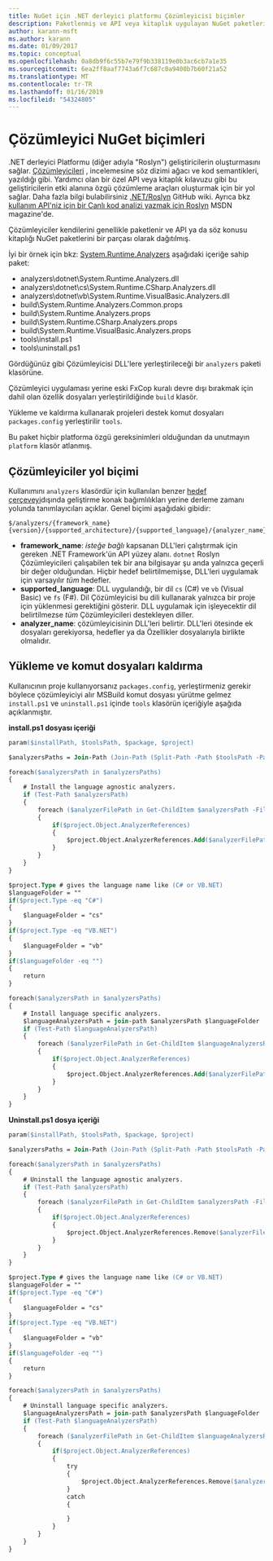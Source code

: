```yaml
---
title: NuGet için .NET derleyici platformu Çözümleyicisi biçimler
description: Paketlenmiş ve API veya kitaplık uygulayan NuGet paketleri ile dağıtılmış .NET Çözümleyicileri için kuralları.
author: karann-msft
ms.author: karann
ms.date: 01/09/2017
ms.topic: conceptual
ms.openlocfilehash: 0a8db9f6c55b7e79f9b338119e0b3ac6cb7a1e35
ms.sourcegitcommit: 6ea2ff8aaf7743a6f7c687c8a9400b7b60f21a52
ms.translationtype: MT
ms.contentlocale: tr-TR
ms.lasthandoff: 01/16/2019
ms.locfileid: "54324805"
---
```

# <a name="analyzer-nuget-formats"></a>Çözümleyici NuGet biçimleri

.NET derleyici Platformu (diğer adıyla "Roslyn") geliştiricilerin oluşturmasını sağlar. [Çözümleyicileri](https://github.com/dotnet/roslyn/wiki/How-To-Write-a-C%23-Analyzer-and-Code-Fix) , incelemesine söz dizimi ağacı ve kod semantikleri, yazıldığı gibi. Yardımcı olan bir özel API veya kitaplık kılavuzu gibi bu geliştiricilerin etki alanına özgü çözümleme araçları oluşturmak için bir yol sağlar. Daha fazla bilgi bulabilirsiniz [.NET/Roslyn](https://github.com/dotnet/roslyn/wiki) GitHub wiki. Ayrıca bkz [kullanım API'niz için bir Canlı kod analizi yazmak için Roslyn](https://msdn.microsoft.com/magazine/dn879356.aspx) MSDN magazine'de.

Çözümleyiciler kendilerini genellikle paketlenir ve API ya da söz konusu kitaplığı NuGet paketlerini bir parçası olarak dağıtılmış.

İyi bir örnek için bkz: [System.Runtime.Analyzers](https://www.nuget.org/packages/System.Runtime.Analyzers) aşağıdaki içeriğe sahip paket:

- analyzers\dotnet\System.Runtime.Analyzers.dll
- analyzers\dotnet\cs\System.Runtime.CSharp.Analyzers.dll
- analyzers\dotnet\vb\System.Runtime.VisualBasic.Analyzers.dll
- build\System.Runtime.Analyzers.Common.props
- build\System.Runtime.Analyzers.props
- build\System.Runtime.CSharp.Analyzers.props
- build\System.Runtime.VisualBasic.Analyzers.props
- tools\install.ps1
- tools\uninstall.ps1

Gördüğünüz gibi Çözümleyicisi DLL'lere yerleştirileceği bir `analyzers` paketi klasörüne.

Çözümleyici uygulaması yerine eski FxCop kuralı devre dışı bırakmak için dahil olan özellik dosyaları yerleştirildiğinde `build` klasör.

Yükleme ve kaldırma kullanarak projeleri destek komut dosyaları `packages.config` yerleştirilir `tools`.

Bu paket hiçbir platforma özgü gereksinimleri olduğundan da unutmayın `platform` klasör atlanmış.


## <a name="analyzers-path-format"></a>Çözümleyiciler yol biçimi

Kullanımını `analyzers` klasördür için kullanılan benzer [hedef çerçeveyi](../create-packages/supporting-multiple-target-frameworks.md)dışında geliştirme konak bağımlılıkları yerine derleme zamanı yolunda tanımlayıcıları açıklar. Genel biçimi aşağıdaki gibidir:

    $/analyzers/{framework_name}{version}/{supported_architecture}/{supported_language}/{analyzer_name}.dll

- **framework_name**: *isteğe bağlı* kapsanan DLL'leri çalıştırmak için gereken .NET Framework'ün API yüzey alanı. `dotnet` Roslyn Çözümleyicileri çalışabilen tek bir ana bilgisayar şu anda yalnızca geçerli bir değer olduğundan. Hiçbir hedef belirtilmemişse, DLL'leri uygulamak için varsayılır *tüm* hedefler.
- **supported_language**: DLL uygulandığı, bir dil `cs` (C#) ve `vb` (Visual Basic) ve `fs` (F#). Dil Çözümleyicisi bu dili kullanarak yalnızca bir proje için yüklenmesi gerektiğini gösterir. DLL uygulamak için işleyecektir dil belirtilmezse *tüm* Çözümleyicileri destekleyen diller.
- **analyzer_name**: çözümleyicisinin DLL'leri belirtir. DLL'leri ötesinde ek dosyaları gerekiyorsa, hedefler ya da Özellikler dosyalarıyla birlikte olmalıdır.


## <a name="install-and-uninstall-scripts"></a>Yükleme ve komut dosyaları kaldırma

Kullanıcının proje kullanıyorsanız `packages.config`, yerleştirmeniz gerekir böylece çözümleyiciyi alır MSBuild komut dosyası yürütme gelmez `install.ps1` ve `uninstall.ps1` içinde `tools` klasörün içeriğiyle aşağıda açıklanmıştır.

**install.ps1 dosyası içeriği**

```ps
param($installPath, $toolsPath, $package, $project)

$analyzersPaths = Join-Path (Join-Path (Split-Path -Path $toolsPath -Parent) "analyzers" ) * -Resolve

foreach($analyzersPath in $analyzersPaths)
{
    # Install the language agnostic analyzers.
    if (Test-Path $analyzersPath)
    {
        foreach ($analyzerFilePath in Get-ChildItem $analyzersPath -Filter *.dll)
        {
            if($project.Object.AnalyzerReferences)
            {
                $project.Object.AnalyzerReferences.Add($analyzerFilePath.FullName)
            }
        }
    }
}

$project.Type # gives the language name like (C# or VB.NET)
$languageFolder = ""
if($project.Type -eq "C#")
{
    $languageFolder = "cs"
}
if($project.Type -eq "VB.NET")
{
    $languageFolder = "vb"
}
if($languageFolder -eq "")
{
    return
}

foreach($analyzersPath in $analyzersPaths)
{
    # Install language specific analyzers.
    $languageAnalyzersPath = join-path $analyzersPath $languageFolder
    if (Test-Path $languageAnalyzersPath)
    {
        foreach ($analyzerFilePath in Get-ChildItem $languageAnalyzersPath -Filter *.dll)
        {
            if($project.Object.AnalyzerReferences)
            {
                $project.Object.AnalyzerReferences.Add($analyzerFilePath.FullName)
            }
        }
    }
}
```


**Uninstall.ps1 dosya içeriği**

```ps
param($installPath, $toolsPath, $package, $project)

$analyzersPaths = Join-Path (Join-Path (Split-Path -Path $toolsPath -Parent) "analyzers" ) * -Resolve

foreach($analyzersPath in $analyzersPaths)
{
    # Uninstall the language agnostic analyzers.
    if (Test-Path $analyzersPath)
    {
        foreach ($analyzerFilePath in Get-ChildItem $analyzersPath -Filter *.dll)
        {
            if($project.Object.AnalyzerReferences)
            {
                $project.Object.AnalyzerReferences.Remove($analyzerFilePath.FullName)
            }
        }
    }
}

$project.Type # gives the language name like (C# or VB.NET)
$languageFolder = ""
if($project.Type -eq "C#")
{
    $languageFolder = "cs"
}
if($project.Type -eq "VB.NET")
{
    $languageFolder = "vb"
}
if($languageFolder -eq "")
{
    return
}

foreach($analyzersPath in $analyzersPaths)
{
    # Uninstall language specific analyzers.
    $languageAnalyzersPath = join-path $analyzersPath $languageFolder
    if (Test-Path $languageAnalyzersPath)
    {
        foreach ($analyzerFilePath in Get-ChildItem $languageAnalyzersPath -Filter *.dll)
        {
            if($project.Object.AnalyzerReferences)
            {
                try
                {
                    $project.Object.AnalyzerReferences.Remove($analyzerFilePath.FullName)
                }
                catch
                {

                }
            }
        }
    }
}
```
